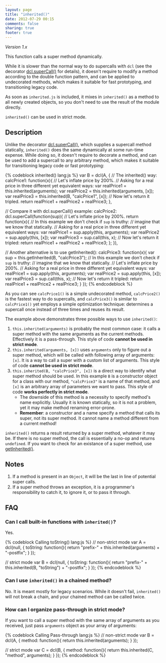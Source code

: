 ```yaml
---
layout: page
title: "inherited()"
date: 2012-07-29 00:15
comments: false
sharing: true
footer: true
---
```


*Version 1.x*

This function calls a super method dynamically.

While it is slower than the normal way to do supercalls with `dcl` (see the decorator
[dcl.superCall()](/1.x/docs/mini_js/supercall/) for details), it doesn't require to modify
a method according to the double function pattern, and can be applied to
undecorated methods, which makes it suitable for fast prototyping, and
transitioning legacy code.

As soon as `inherited.js` is included, it mixes in `inherited()` as a method to all
newly created objects, so you don't need to use the result of the module directly.

`inherited()` can be used in strict mode.

## Description

Unlike the decorator [dcl.superCall()](/1.x/docs/mini_js/supercall/), which supplies
a supercall method statically, `inherited()` does the same dynamically at some
run-time expense. While doing so, it doesn't require to decorate a method, and
can be used to add a supercall to any arbitrary method, which makes it suitable
for transitioning legacy code or fast prototyping:

{% codeblock inherited() lang:js %}
var B = dcl(A, {
  // The inherited() way:
  calcPrice1: function(x){
      // Let's inflate price by 200%.
      // Asking for a real price in three different yet equivalent ways:
    var realPrice1 = this.inherited(arguments);
    var realPrice2 = this.inherited(arguments, [x]);
    var realPrice3 = this.inherited(B, "calcPrice1", [x]);
    // Now let's return it tripled.
    return realPrice1 + realPrice2 + realPrice3;
  },

  // Compare it with dcl.superCall() example:
  calcPrice2: dcl.superCall(function(sup){
      // Let's inflate price by 200%.
    return function(x){
      // In this example we don't check if `sup` is truthy:
      // imagine that we know that statically.
        // Asking for a real price in three different yet equivalent ways:
      var realPrice1 = sup.apply(this, arguments);
      var realPrice2 = sup.apply(this, [x]);
      var realPrice3 = sup.call(this, x);
      // Now let's return it tripled:
      return realPrice1 + realPrice2 + realPrice3;
    };
  }),

  // Another alternative is to use getInherited():
  calcPrice3: function(x){
    var sup = this.getInherited(B, "calcPrice3");
    // In this example we don't check if `sup` is truthy:
    // imagine that we know that statically.
      // Let's inflate price by 200%.
      // Asking for a real price in three different yet equivalent ways:
    var realPrice1 = sup.apply(this, arguments);
    var realPrice2 = sup.apply(this, [x]);
    var realPrice3 = sup.call(this, x);
    // Now let's return it tripled:
    return realPrice1 + realPrice2 + realPrice3;
  }
});
{% endcodeblock %}

As you can see `calcPrice1()` is a simple undecorated method, `calcPrice2()` is
the fastest way to do supercalls, and `calcPrice3()` is similar to `calcPrice1()`
yet employs a simple optimization technique: determines a supercall once instead
of three times and reuses its result.

The example above demonstrates three possible ways to use `inherited()`:

1. `this.inherited(arguments)` is probably the most common case: it calls a super method
   with the same arguments as the current methods. Effectively it is a pass-through.
   This style of code **cannot be used in strict mode**.
2. `this.inherited(arguments, [x])` uses `arguments` only to figure out a super method,
   which will be called with following array of arguments: `[x]`. It is a way to call
   a super with a custom list of arguments. This style of code **cannot be used in
   strict mode**.
3. `this.inherited(B, "calcPrice3", [x])` is a direct way to identify what super method
   should be used. In this example `B` is a constructor object for a class with
   our method, `"calcPrice3"` is a name of that method, and `[x]` is an arbitrary array
   of parameters we want to pass. This style of code **works perfectly in strict mode**.
   * The downside of this method is a necessity to specify method's name explicitly.
     Usually it is known statically, so it is not a problem, yet it may make method
     renaming error-prone.
   * **Remember**: a constructor and a name specify a method that calls its super,
     not its super method. It cannot name a method different from a current method!

`inherited()` returns a result returned by a super method, whatever it may be.
If there is no super method, the call is essentially a no-op and returns `undefined`.
If you want to check for an existance of a super method,
use [getInherited()](/1.x/docs/inherited_js/getinherited/).

## Notes

1. If a method is present in an `Object`, it will be the last in line of potential
   super calls.
2. If a super method throws an exception, it is a programmer's responsibility
   to catch it, to ignore it, or to pass it through.

## FAQ

### Can I call built-in functions with `inherited()`?

Yes.

{% codeblock Calling toString() lang:js %}
// non-strict mode
var A = dcl(null, {
  toString: function(){
    return "prefix-" + this.inherited(arguments) + "-postfix";
  }
});

// strict mode
var B = dcl(null, {
  toString: function(){
    return "prefix-" + this.inherited(B, "toString") + "-postfix";
  }
});
{% endcodeblock %}

### Can I use `inherited()` in a chained method?

No. It is meant mostly for legacy scenarios. While it doesn't fail, `inherited()`
will not break a chain, and your chained method can be called twice.

### How can I organize pass-through in strict mode?

If you want to call a super method with the same array of arguments as you received,
just pass `arguments` object as your array of arguments:

{% codeblock Calling Pass-through lang:js %}
// non-strict mode
var B = dcl(A, {
  method: function(){
    return this.inherited(arguments);
  }
});

// strict mode
var C = dcl(B, {
  method: function(){
    return this.inherited(C, "method", arguments);
  }
});
{% endcodeblock %}
